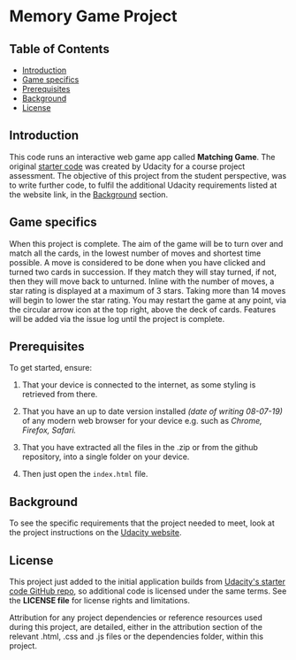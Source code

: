 # Memory Game Project

## Table of Contents

* [Introduction](#introduction)
* [Game specifics](#game-specifics)
* [Prerequisites](#prerequisites)
* [Background](#background)
* [License](#license)

## Introduction

This code runs an interactive web game app called **Matching Game**. The original [starter code](https://github.com/udacity/fend-project-memory-game) was created by Udacity for a course project assessment. The objective of this project from the student perspective, was to write further code, to fulfil the additional Udacity requirements listed at the website link, in the [Background](#background) section.

## Game specifics

When this project is complete. The aim of the game will be to turn over and match all the cards, in the lowest number of moves and shortest time possible.
A move is considered to be done when you have clicked and turned two cards in succession. If they match they will stay turned, if not, then they will move back to unturned.
Inline with the number of moves, a star rating is displayed at a maximum of 3 stars. Taking more than 14 moves will begin to lower the star rating.
You may restart the game at any point, via the circular arrow icon at the top right, above the deck of cards.
Features will be added via the issue log until the project is complete.

## Prerequisites

To get started, ensure:
1. That your device is connected to the internet, as some styling is retrieved from there.

2. That you have an up to date version installed _(date of writing 08-07-19)_ of any modern web browser for your device e.g. such as _Chrome, Firefox, Safari._
3. That you have extracted all the files in the .zip or from the github repository, into a single folder on your device.
4. Then just open the `index.html` file.

## Background

To see the specific requirements that the project needed to meet, look at the project instructions on the [Udacity website](https://classroom.udacity.com/).

## License

This project just added to the initial application builds from [Udacity's starter code GitHub repo](https://github.com/udacity/fend-project-memory-game), so additional code is licensed under the same terms. See the **LICENSE file** for license rights and limitations.

Attribution for any project dependencies or reference resources used during this project, are detailed, either in the attribution section of the relevant .html, .css and .js files or the dependencies folder, within this project.
